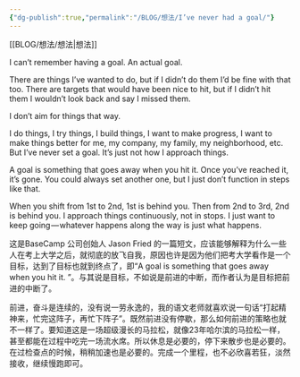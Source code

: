 ```yaml
---
{"dg-publish":true,"permalink":"/BLOG/想法/I’ve never had a goal/"}
---
```



[[BLOG/想法/想法\|想法]]

I can’t remember having a goal. An actual goal.

There are things I’ve wanted to do, but if I didn’t do them I’d be fine with that too. There are targets that would have been nice to hit, but if I didn’t hit them I wouldn’t look back and say I missed them.

I don’t aim for things that way.

I do things, I try things, I build things, I want to make progress, I want to make things better for me, my company, my family, my neighborhood, etc. But I’ve never set a goal. It’s just not how I approach things.

A goal is something that goes away when you hit it. Once you’ve reached it, it’s gone. You could always set another one, but I just don’t function in steps like that.

When you shift from 1st to 2nd, 1st is behind you. Then from 2nd to 3rd, 2nd is behind you. I approach things continuously, not in stops. I just want to keep going — whatever happens along the way is just what happens.


这是BaseCamp 公司创始人 Jason Fried 的一篇短文，应该能够解释为什么一些人在考上大学之后，就彻底的放飞自我，原因也许是因为他们把考大学看作是一个目标，达到了目标也就到终点了，即“A goal is something that goes away when you hit it. ”。与其说是目标，不如说是前进的中断，而作者认为是目标把前进的中断了。

前进，奋斗是连续的，没有说一劳永逸的，我的语文老师就喜欢说一句话“打起精神来，忙完这阵子，再忙下阵子”。既然前进没有停歇，那么如何前进的策略也就不一样了。要知道这是一场超级漫长的马拉松，就像23年哈尔滨的马拉松一样，甚至都能在过程中吃完一场流水席。所以休息是必要的，停下来散步也是必要的。在过检查点的时候，稍稍加速也是必要的。完成一个里程，也不必欣喜若狂，淡然接收，继续慢跑即可。